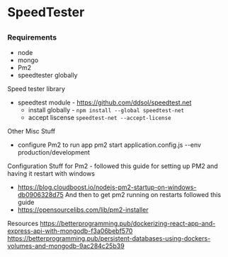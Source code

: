 # SpeedTester

##

##

### Requirements

- node
- mongo
- Pm2
- speedtester globally

Speed tester library

- speedtest module - https://github.com/ddsol/speedtest.net
  - install globally - `npm install --global speedtest-net`
  - accept liscense `speedtest-net --accept-license`

Other Misc Stuff

- configure Pm2 to run app
  pm2 start application.config.js --env production/development

Configuration Stuff for Pm2 - followed this guide for setting up PM2 and having it restart with windows

- https://blog.cloudboost.io/nodejs-pm2-startup-on-windows-db0906328d75
  And then to get pm2 running on restarts followed this guide
- https://opensourcelibs.com/lib/pm2-installer

Resources
https://betterprogramming.pub/dockerizing-react-app-and-express-api-with-mongodb-f3a06bebf570
https://betterprogramming.pub/persistent-databases-using-dockers-volumes-and-mongodb-9ac284c25b39
